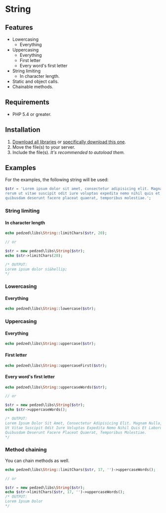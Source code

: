 # String

## Features
- Lowercasing
    - Everything
- Uppercasing
    - Everything
    - First letter
    - Every word's first letter
- String limiting
    - In character length.
- Static and object calls.
- Chainable methods.

## Requirements
- PHP 5.4 or greater.

## Installation
1. [Download all libraries](https://github.com/pedzed/libs/archive/master.zip) 
   or [specifically download this one](https://raw.githubusercontent.com/pedzed/libs/master/src/pedzed/libs/String.php).
2. Move the file(s) to your server.
3. Include the file(s). *It's recommended to autoload them.*

## Examples
For the examples, the following string will be used:
```php
$str = 'Lorem ipsum dolor sit amet, consectetur adipisicing elit. Magnam nulla, 
rerum ut vitae suscipit odit iure voluptas expedita nemo nihil quis et laborum 
quibusdam deserunt facere placeat quaerat, temporibus molestiae.';
```

### String limiting
#### In character length
```php
echo pedzed\libs\String::limitChars($str, 20);

// or

$str = new pedzed\libs\String($str);
echo $str->limitChars(20);

/* OUTPUT:
Lorem ipsum dolor si&hellip;
*/
```

### Lowercasing
#### Everything
```php
echo pedzed\libs\String::lowercase($str);
```

### Uppercasing
#### Everything
```php
echo pedzed\libs\String::uppercase($str);
```

#### First letter
```php
echo pedzed\libs\String::uppercaseFirst($str);
```

#### Every word's first letter
```php
echo pedzed\libs\String::uppercaseWords($str);

// or

$str = new pedzed\libs\String($str);
echo $str->uppercaseWords();

/* OUTPUT:
Lorem Ipsum Dolor Sit Amet, Consectetur Adipisicing Elit. Magnam Nulla, Rerum 
Ut Vitae Suscipit Odit Iure Voluptas Expedita Nemo Nihil Quis Et Laborum 
Quibusdam Deserunt Facere Placeat Quaerat, Temporibus Molestiae.
*/
```

### Method chaining
You can chain methods as well.
```php
echo pedzed\libs\String::limitChars($str, 17, '')->uppercaseWords();

// or

$str = new pedzed\libs\String($str);
echo $str->limitChars($str, 17, '')->uppercaseWords();
/* OUTPUT:
Lorem Ipsum Dolor
*/
```
